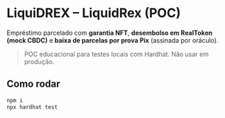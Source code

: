 # LiquiDREX – LiquidRex (POC)

Empréstimo parcelado com **garantia NFT**, **desembolso em RealToken (mock CBDC)** e **baixa de parcelas por prova Pix** (assinada por oráculo).

> POC educacional para testes locais com Hardhat. Não usar em produção.

## Como rodar

```bash
npm i
npx hardhat test
